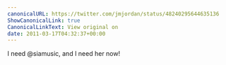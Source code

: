 ```yaml
---
canonicalURL: https://twitter.com/jmjordan/status/48240295644635136
ShowCanonicalLink: true
CanonicalLinkText: View original on
date: 2011-03-17T04:32:37+00:00
---
```

I need @siamusic, and I need her now!